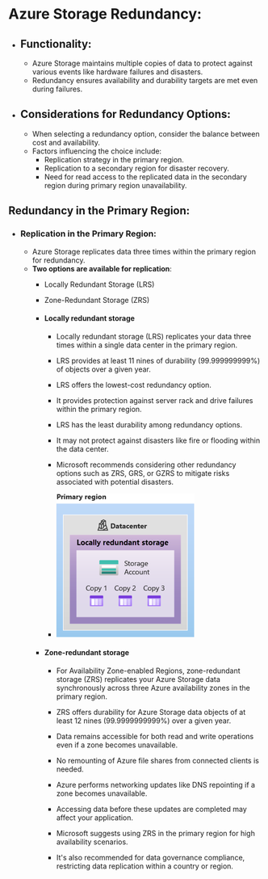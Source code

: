 # Azure Storage Redundancy:

- ## Functionality:
  - Azure Storage maintains multiple copies of data to protect against various events like hardware failures and disasters.
  - Redundancy ensures availability and durability targets are met even during failures.

- ## Considerations for Redundancy Options:
  - When selecting a redundancy option, consider the balance between cost and availability.
  - Factors influencing the choice include:
    - Replication strategy in the primary region.
    - Replication to a secondary region for disaster recovery.
    - Need for read access to the replicated data in the secondary region during primary region unavailability.


## Redundancy in the Primary Region:

- ### Replication in the Primary Region:
  - Azure Storage replicates data three times within the primary region for redundancy.
  - **Two options are available for replication**:
    - Locally Redundant Storage (LRS)
    - Zone-Redundant Storage (ZRS)

    - #### Locally redundant storage
        - Locally redundant storage (LRS) replicates your data three times within a single data center in the primary region. 

        - LRS provides at least 11 nines of durability (99.999999999%) of objects over a given year.

        - LRS offers the lowest-cost redundancy option.

        - It provides protection against server rack and drive failures within the primary region.

        - LRS has the least durability among redundancy options.

        - It may not protect against disasters like fire or flooding within the data center.

        - Microsoft recommends considering other redundancy options such as ZRS, GRS, or GZRS to mitigate risks associated with potential disasters.
        - ![alt text](image.png)
    - #### Zone-redundant storage
      - For Availability Zone-enabled Regions, zone-redundant storage (ZRS) replicates your Azure Storage data synchronously across three Azure availability zones in the primary region.

      - ZRS offers durability for Azure Storage data objects of at least 12 nines (99.9999999999%) over a given year.

      - Data remains accessible for both read and write operations even if a zone becomes unavailable.

      - No remounting of Azure file shares from connected clients is needed.

      - Azure performs networking updates like DNS repointing if a zone becomes unavailable.

      - Accessing data before these updates are completed may affect your application.

      - Microsoft suggests using ZRS in the primary region for high availability scenarios.

      - It's also recommended for data governance compliance, restricting data replication within a country or region.








